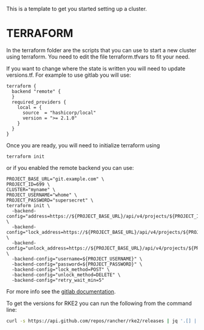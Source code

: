 This is a template to get you started setting up a cluster.

# TERRAFORM

In the terraform folder are the scripts that you can use to start a new cluster using terraform. You need to edit the file terraform.tfvars to fit your need.

If you want to change where the state is written you will need to update versions.tf. For example to use gitlab you will use:

```
terraform {
  backend "remote" {
  }
  required_providers {
    local = {
      source  = "hashicorp/local"
      version = ">= 2.1.0"
    }
  }
}
```

Once you are ready, you will need to initialize terraform using
```
terraform init
```

or if you enabled the remote backend you can use:
```
PROJECT_BASE_URL="git.example.com" \
PROJECT_ID=699 \
CLUSTER="myname" \
PROJECT_USERNAME="whome" \
PROJECT_PASSWORD="supersecret" \
terraform init \
  -backend-config="address=https://${PROJECT_BASE_URL}/api/v4/projects/${PROJECT_ID}/terraform/state/${CLUSTER}" \
  -backend-config="lock_address=https://${PROJECT_BASE_URL}/api/v4/projects/${PROJECT_ID}/terraform/state/${CLUSTER}/lock" \
  -backend-config="unlock_address=https://${PROJECT_BASE_URL}/api/v4/projects/${PROJECT_ID}/terraform/state/${CLUSTER}/lock" \
  -backend-config="username=${PROJECT_USERNAME}" \
  -backend-config="password=${PROJECT_PASSWORD}" \
  -backend-config="lock_method=POST" \
  -backend-config="unlock_method=DELETE" \
  -backend-config="retry_wait_min=5"
```

For more info see the [gitlab documentation](https://docs.gitlab.com/ee/user/infrastructure/iac/terraform_state.html).

To get the versions for RKE2 you can run the following from the command line:

```bash
curl -s https://api.github.com/repos/rancher/rke2/releases | jq '.[] | select(.prerelease == false) | .name'
```

